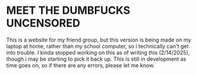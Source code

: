 # MEET THE DUMBFUCKS UNCENSORED
This is a website for my friend group, but this version is being made on my laptop at home, rather than my school computer, so i technically can't get into trouble.
I kinda stopped working on this as of writing this (2/14/2025), though i may be starting to pick it back up. This is still in development as time goes on, so if 
there are any errors, please let me know.
